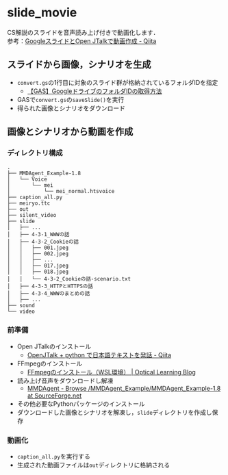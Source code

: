 # slide_movie
CS解説のスライドを音声読み上げ付きで動画化します．  
参考：[GoogleスライドとOpen JTalkで動画作成 - Qiita](https://qiita.com/mananam/items/0007ec2bf69cf3132413)

## スライドから画像，シナリオを生成
- `convert.gs`の1行目に対象のスライド群が格納されているフォルダIDを指定
	- [【GAS】GoogleドライブのフォルダIDの取得方法](https://tetsuooo.net/gas/748/)
- GASで`convert.gs`の`saveSlide()`を実行
- 得られた画像とシナリオをダウンロード

## 画像とシナリオから動画を作成

### ディレクトリ構成
```
.
├── MMDAgent_Example-1.8
│   └── Voice
│       └── mei
│           └── mei_normal.htsvoice
├── caption_all.py
├── meiryo.ttc
├── out
├── silent_video
├── slide
│   ├── ...
│   ├── 4-3-1_WWWの話
│   ├── 4-3-2_Cookieの話
│   │   ├── 001.jpeg
│   │   ├── 002.jpeg
│   │   ├── ...
│   │   ├── 017.jpeg
│   │   ├── 018.jpeg
│   │   └── 4-3-2_Cookieの話-scenario.txt
│   ├── 4-3-3_HTTPとHTTPSの話
│   ├── 4-3-4_WWWのまとめの話
│   ├── ...
├── sound
└── video
```


### 前準備
- Open JTalkのインストール
	- [OpenJTalk + python で日本語テキストを発話 - Qiita](https://qiita.com/kkoba84/items/b828229c374a249965a9)
- FFmpegのインストール
	- [FFmpegのインストール（WSL環境） | Optical Learning Blog](http://optical-learning-blog.realop.co.jp/?eid=7)
- 読み上げ音声をダウンロードし解凍
	- [MMDAgent - Browse /MMDAgent_Example/MMDAgent_Example-1.8 at SourceForge.net](https://sourceforge.net/projects/mmdagent/files/MMDAgent_Example/MMDAgent_Example-1.8/)
- その他必要なPythonパッケージのインストール
- ダウンロードした画像とシナリオを解凍し，`slide`ディレクトリを作成し保存


### 動画化
- `caption_all.py`を実行する
- 生成された動画ファイルは`out`ディレクトリに格納される
